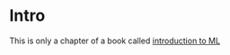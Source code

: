 # Intro

This is only a chapter of a book called [introduction to ML](https://fedmug.github.io/kbtu-ml-book)

```{tableofcontents}
```
